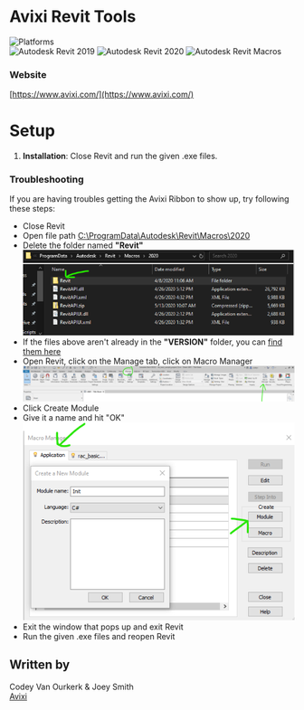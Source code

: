 # Avixi Revit Tools

![Platforms](https://img.shields.io/badge/Platform-Windows-lightgray.svg) <br/>
![Autodesk Revit 2019](https://img.shields.io/badge/Autodesk_Revit-2019-blue.svg) ![Autodesk Revit 2020](https://img.shields.io/badge/Autodesk_Revit-2020-blue.svg) ![Autodesk Revit Macros](https://img.shields.io/badge/Autodesk_Revit-Macros-lightgreen.svg)


### Website

[https://www.avixi.com/](https://www.avixi.com/)

# Setup

1. **Installation**: Close Revit and run the given .exe files.

### Troubleshooting

If you are having troubles getting the Avixi Ribbon to show up, try following these steps:
- Close Revit
- Open file path [C:\ProgramData\Autodesk\Revit\Macros\2020](C:\ProgramData\Autodesk\Revit\Macros\2020)
- Delete the folder named **"Revit"**![Delete the folder named **"Revit"**](img/RevitFolderDelete.png)
- If the files above aren't already in the **"VERSION"** folder, you can [find them here ](RevitApi/)
- Open Revit, click on the Manage tab, click on Macro Manager ![Manage tab](img/ManageMacro.png)
- Click Create Module
- Give it a name and hit "OK" <br/>![Confirm Module](img/ConfirmModule.png)
- Exit the window that pops up and exit Revit
- Run the given .exe files and reopen Revit

## Written by

Codey Van Ourkerk & Joey Smith <br />
<a href="http://avixi.com/">Avixi</a> <br />
